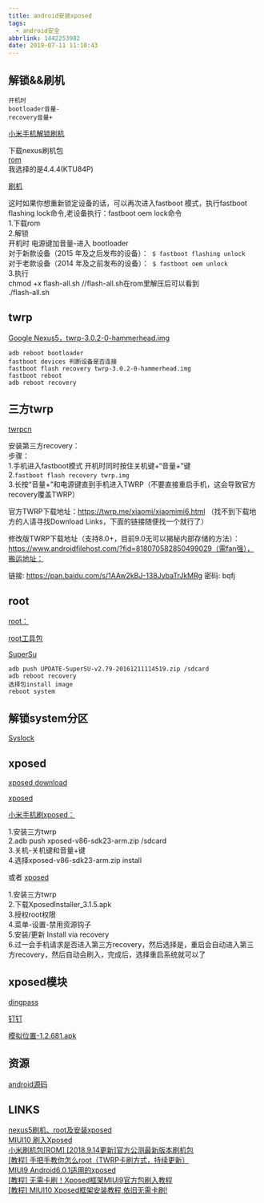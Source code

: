 ```yaml
---
title: android安装xposed
tags:
  - android安全
abbrlink: 1442253982
date: 2019-07-11 11:10:43
---
```


## 解锁&&刷机
```
开机时
bootloader音量-
recovery音量+
```

[小米手机解锁刷机](https://tea9.xyz/post/2987589929.html)  

下载nexus刷机包  
[rom](https://developers.google.com/android/images?hl=zh-CN)  
我选择的是4.4.4(KTU84P)  

[刷机](https://blog.csdn.net/u012417380/article/details/72843185)  


这时如果你想重新锁定设备的话，可以再次进入fastboot 模式，执行fastboot flashing lock命令,老设备执行：fastboot oem lock命令  
1.下载rom  
2.解锁   
开机时 电源键加音量-进入 bootloader  
对于新款设备（2015 年及之后发布的设备）：` $ fastboot flashing unlock`  
对于老款设备（2014 年及之前发布的设备）：` $ fastboot oem unlock`  
3.执行  
chmod +x flash-all.sh //flash-all.sh在rom里解压后可以看到  
./flash-all.sh  


## twrp
[Google Nexus5，twrp-3.0.2-0-hammerhead.img](https://dl.twrp.me/hammerhead/twrp-3.0.2-0-hammerhead.img.html)  

```
adb reboot bootloader
fastboot devices 判断设备是否连接
fastboot flash recovery twrp-3.0.2-0-hammerhead.img
fastboot reboot
adb reboot recovery
```

## 三方twrp
[twrpcn](https://pan.baidu.com/s/1noqUurLtzwwqKOWC1SHrlQ)  

安装第三方recovery：  
步骤：  
1.手机进入fastboot模式 开机时同时按住关机键+“音量+”键  
2.`fastboot flash recovery twrp.img`   
3.长按“音量+”和电源键直到手机进入TWRP（不要直接重启手机，这会导致官方recovery覆盖TWRP）  


官方TWRP下载地址：https://twrp.me/xiaomi/xiaomimi6.html  （找不到下载地方的人请寻找Download Links，下面的链接随便找一个就行了）  

修改版TWRP下载地址（支持8.0+，目前9.0无可以揭秘内部存储的方法）：https://www.androidfilehost.com/?fid=818070582850499029（需fan强），搬运地址：   

链接: https://pan.baidu.com/s/1AAw2kBJ-138JybaTrJkMRg 密码: bqfj  


## root

[root：](https://blog.csdn.net/u011303443/article/details/53733433)  

[root工具包](https://download.chainfire.eu/363/CF-Root/CF-Auto-Root/CF-Auto-Root-hammerhead-hammerhead-nexus5.zip)  

[SuperSu](https://download.chainfire.eu/1016/SuperSU/UPDATE-SuperSU-v2.79-20161211114519.zip)  

```
adb push UPDATE-SuperSU-v2.79-20161211114519.zip /sdcard
adb reboot recovery
选择包install image
reboot system
```

## 解锁system分区

[Syslock](https://www.coolapk.com/apk/com.lerist.syslock)  

## xposed

[xposed download](https://forum.xda-developers.com/showthread.php?t=3034811)  

[xposed](https://pan.baidu.com/s/1Gl0xz2MypraJxBCSDAuy1Q)  

[小米手机刷xposed：](http://www.miui.com/thread-16911319-1-1.html)  

1.安装三方twrp  
2.adb push xposed-v86-sdk23-arm.zip /sdcard  
3.关机-关机键和音量+键  
4.选择xposed-v86-sdk23-arm.zip install  

或者
[xposed](https://pan.baidu.com/s/1Gl0xz2MypraJxBCSDAuy1Q)  

1.安装三方twrp  
2.下载XposedInstaller_3.1.5.apk  
3.授权root权限  
4.菜单-设置-禁用资源钩子  
5.安装/更新 Install via recovery  
6.过一会手机请求是否进入第三方recovery，然后选择是，重启会自动进入第三方recovery，然后自动会刷入，完成后，选择重启系统就可以了  


## xposed模块
[dingpass](https://pan.baidu.com/s/1Ewka-m5x5RjLrBijAu98SQ)  

[钉钉](https://www.coolapk.com/apk/com.alibaba.android.rimet)  

[模拟位置-1.2.681.apk](https://www.lanzous.com/i4fuyve)  


## 资源

[android源码](https://pan.baidu.com/s/1ngsZs#list/path=%2FAndroid%E6%BA%90%E7%A0%81)  


## LINKS

[nexus5刷机、root及安装xposed](http://eternalsakura13.com/2018/01/19/nexus51/)  
[MIUI10 刷入Xposed](https://www.jianshu.com/p/deda23174d69)  
[小米刷机包[ROM] [2018.9.14更新]官方公测最新版本刷机包](http://www.miui.com/thread-16168539-1-1.html)  
[[教程] 手把手教你怎么root（TWRP卡刷方式，持续更新）](http://www.miui.com/thread-12263814-1-1.html)  
[MIUI9 Android6.0.1适用的xposed](https://www.52pojie.cn/thread-657193-1-1.html)  
[[教程] 无需卡刷！Xposed框架MIUI9官方包刷入教程](http://www.miui.com/thread-12259633-1-1.html)  
[[教程] MIUI10 Xposed框架安装教程,依旧无需卡刷!](http://www.miui.com/thread-16911319-1-1.html)  


